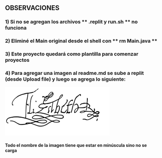 ##  OBSERVACIONES

### 1) Si no se agregan los archivos ** .replit y run.sh ** no funciona
### 2) Eliminé el Main original desde el shell con ** rm Main.java **
### 3) Este proyecto quedará como plantilla para comenzar proyectos
### 4) Para agregar una imagen al readme.md se sube a replit (desde Upload file) y luego se agrega lo siguiente:
![nombre alternativo](./imagen.png)  
#### Todo el nombre de la imagen  tiene que estar en minúscula sino no se carga

